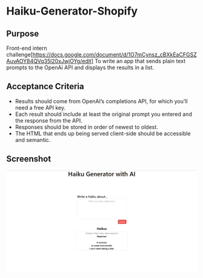 # Haiku-Generator-Shopify

## Purpose
Front-end intern challenge[https://docs.google.com/document/d/1O7mCynsz_cBXkEaCFGSZAuvAOY84QVq35l20xJwjOYg/edit] To write an app that sends plain text prompts to the OpenAi API and displays the results in a list.

## Acceptance Criteria
- Results should come from OpenAI’s completions API, for which you’ll need a free API key.
- Each result should include at least the original prompt you entered and the response from the API.
- Responses should be stored in order of newest to oldest.
- The HTML that ends up being served client-side should be accessible and semantic.

## Screenshot
<img src="./assets/images/screenshot.png">
